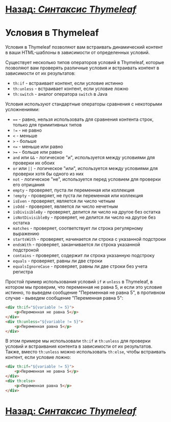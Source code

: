 # [**Назад**: *Синтаксис Thymeleaf*](thymeleaf-syntax.md)

# Условия в Thymeleaf

Условия в Thymeleaf позволяют вам встраивать динамический контент в ваши HTML-шаблоны в зависимости от определенных условий.

Существует несколько типов операторов условий в Thymeleaf, которые позволяют вам проверять различные условия и встраивать контент в зависимости от их результатов:
- `th:if` - встраивает контент, если условие истинно
- `th:unless` - встраивает контент, если условие ложно
- `th:switch` - аналог оператора `switch` в Java

Условия используют стандартные операторы сравнения с некоторыми усложнениями:
- `==` - равно, нельзя использовать для сравнения контента строк, только для примитивных типов
- `!=` - не равно
- `<` - меньше
- `>` - больше
- `<=` - меньше или равно
- `>=` - больше или равно
- `and` или `&&` - логическое "и", используется между условиями для проверки их обоих
- `or` или `||` - логическое "или", используется между условиями для проверки хотя бы одного из них
- `not` - логическое "не", используется перед условием для проверки его отрицания
- `empty` - проверяет, пуста ли переменная или коллекция
- `!empty` - проверяет, не пуста ли переменная или коллекция
- `isEven` - проверяет, является ли число четным
- `isOdd` - проверяет, является ли число нечетным
- `isDivisibleBy` - проверяет, делится ли число на другое без остатка
- `isNotDivisibleBy` - проверяет, не делится ли число на другое без остатка
- `matches` - проверяет, соответствует ли строка регулярному выражению
- `startsWith` - проверяет, начинается ли строка с указанной подстроки
- `endsWith` - проверяет, заканчивается ли строка указанной подстрокой
- `contains` - проверяет, содержит ли строка указанную подстроку
- `equals` - проверяет, равны ли две строки
- `equalsIgnoreCase` - проверяет, равны ли две строки без учета регистра

Простой пример использования условий `if` и `unless` в Thymeleaf, в котором мы проверим, что переменная не равна 5, и если это условие истинно, то выведем сообщение "Переменная не равна 5", в противном случае - выведем сообщение "Переменная равна 5":

```html
<div th:if="${variable != 5}">
    <p>Переменная не равна 5</p>
</div>
<div th:unless="${variable != 5}">
    <p>Переменная равна 5</p>
</div>
```

В этом примере мы использовали `th:if` и `th:unless` для проверки условий и встраивания контента в зависимости от их результатов. Также, вместо `th:unless` можно использовать `th:else`, чтобы встраивать контент, если условие ложно:

```html
<div th:if="${variable != 5}">
    <p>Переменная не равна 5</p>
</div>
<div th:else>
    <p>Переменная равна 5</p>
</div>
```


# [**Назад**: *Синтаксис Thymeleaf*](thymeleaf-syntax.md)


